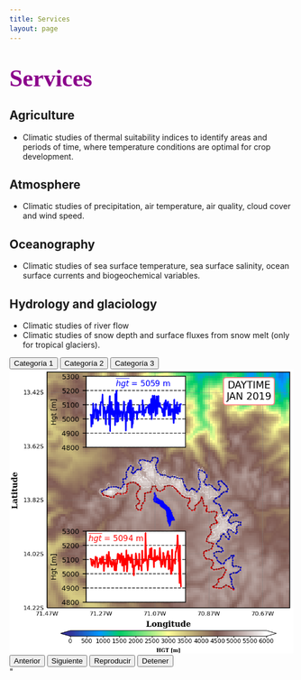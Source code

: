 ```yaml
---
title: Services
layout: page
---
```

<H1 align="left"><span style="font-family:Times New Roman;font-size:150%;color:darkmagenta"><b>Services</b></span> </H1>

<h2>Agriculture</h2>
<ul class="Agriculture">
	<li>Climatic studies of thermal suitability indices to identify areas and periods of time, where temperature conditions are optimal for crop development.</li>	
</ul>

<h2>Atmosphere</h2>
<ul class="Atmosphere">
	<li>Climatic studies of precipitation, air temperature, air quality, cloud cover and wind speed.</li>	
</ul>

<h2>Oceanography</h2>
<ul class="Oceanography">
	<li>Climatic studies of sea surface temperature, sea surface salinity, ocean surface currents and biogeochemical variables.</li>
</ul>  

<h2>Hydrology and glaciology</h2>
<ul class="Hydrology">
	<li>Climatic studies of river flow</li>
	<li>Climatic studies of snow depth and surface fluxes from snow melt (only for tropical glaciers).</li>
</ul>

<div class="slider-container">
        <div class="category-selector">
            <button data-category="category1">Categoría 1</button>
            <button data-category="category2">Categoría 2</button>
            <button data-category="category3">Categoría 3</button>
        </div>
        <div class="slider">
            <img id="slider-image" src="images/category1/img1.png" alt="Image Slider">
        </div>
        <div class="controls">
            <button id="prevButton">Anterior</button>
            <button id="nextButton">Siguiente</button>
            <button id="playButton">Reproducir</button>
            <button id="stopButton">Detener</button>
        </div>
</div>
<script src="{{ '/static/js/custom.js' | relative_url }}"></script>"
